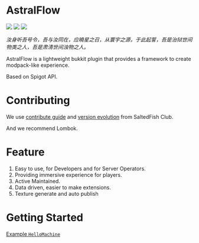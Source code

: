 # AstralFlow

![](https://img.shields.io/github/license/iceBear67/AstralFlow?style=for-the-badge) ![](https://img.shields.io/github/v/release/iceBear67/AstralFlow?style=for-the-badge) ![](https://img.shields.io/tokei/lines/github/iceBear67/AstralFLow?style=for-the-badge)

*汝身听吾号令，吾与汝同在，应曉星之召，从寰宇之源，于此起誓，吾是治狱世间物类之人，吾是肃清世间浊物之人。*

AstralFlow is a lightweight bukkit plugin that provides a framework to create modpack-like experience.

Based on Spigot API.

# Contributing

We use [contribute guide](https://github.com/saltedfishclub/documents/blob/main/CONTRIBUTING.md)
and [version evolution](https://github.com/saltedfishclub/documents/blob/main/Evolution.md) from SaltedFish Club.

And we recommend Lombok.

# Feature

1. Easy to use, for Developers and for Server Operators.
2. Providing immersive experience for players.
3. Active Maintained.
4. Data driven, easier to make extensions.
5. Texture generate and auto publish

# Getting Started

[Example `HelloMachine`](./src/storageModule/java/astralflow/storage/machines/HelloMachine.java)
